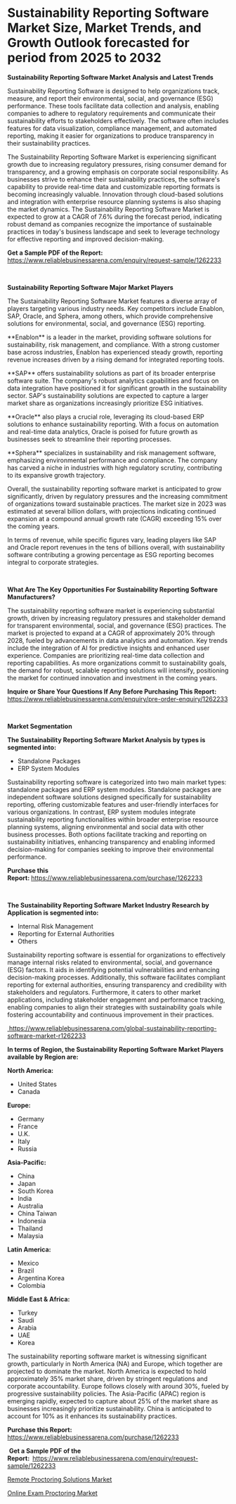 <p><h1>Sustainability Reporting Software Market Size, Market Trends, and Growth Outlook forecasted for period from 2025 to 2032</h1></p><p><strong>Sustainability Reporting Software Market Analysis and Latest Trends</strong></p>
<p><p>Sustainability Reporting Software is designed to help organizations track, measure, and report their environmental, social, and governance (ESG) performance. These tools facilitate data collection and analysis, enabling companies to adhere to regulatory requirements and communicate their sustainability efforts to stakeholders effectively. The software often includes features for data visualization, compliance management, and automated reporting, making it easier for organizations to produce transparency in their sustainability practices.</p><p>The Sustainability Reporting Software Market is experiencing significant growth due to increasing regulatory pressures, rising consumer demand for transparency, and a growing emphasis on corporate social responsibility. As businesses strive to enhance their sustainability practices, the software's capability to provide real-time data and customizable reporting formats is becoming increasingly valuable. Innovation through cloud-based solutions and integration with enterprise resource planning systems is also shaping the market dynamics. The Sustainability Reporting Software Market is expected to grow at a CAGR of 7.6% during the forecast period, indicating robust demand as companies recognize the importance of sustainable practices in today's business landscape and seek to leverage technology for effective reporting and improved decision-making.</p></p>
<p><strong>Get a Sample PDF of the Report:&nbsp;</strong> <a href="https://www.reliablebusinessarena.com/enquiry/request-sample/1262233?utm_campaign=1420&utm_medium=2&utm_source=Github&utm_content=ia&utm_term=09032025&utm_id=sustainability-reporting-software">https://www.reliablebusinessarena.com/enquiry/request-sample/1262233</a></p>
<p>&nbsp;</p>
<p><strong>Sustainability Reporting Software Major Market Players</strong></p>
<p><p>The Sustainability Reporting Software Market features a diverse array of players targeting various industry needs. Key competitors include Enablon, SAP, Oracle, and Sphera, among others, which provide comprehensive solutions for environmental, social, and governance (ESG) reporting.</p><p>**Enablon** is a leader in the market, providing software solutions for sustainability, risk management, and compliance. With a strong customer base across industries, Enablon has experienced steady growth, reporting revenue increases driven by a rising demand for integrated reporting tools.</p><p>**SAP** offers sustainability solutions as part of its broader enterprise software suite. The company's robust analytics capabilities and focus on data integration have positioned it for significant growth in the sustainability sector. SAP's sustainability solutions are expected to capture a larger market share as organizations increasingly prioritize ESG initiatives.</p><p>**Oracle** also plays a crucial role, leveraging its cloud-based ERP solutions to enhance sustainability reporting. With a focus on automation and real-time data analytics, Oracle is poised for future growth as businesses seek to streamline their reporting processes.</p><p>**Sphera** specializes in sustainability and risk management software, emphasizing environmental performance and compliance. The company has carved a niche in industries with high regulatory scrutiny, contributing to its expansive growth trajectory.</p><p>Overall, the sustainability reporting software market is anticipated to grow significantly, driven by regulatory pressures and the increasing commitment of organizations toward sustainable practices. The market size in 2023 was estimated at several billion dollars, with projections indicating continued expansion at a compound annual growth rate (CAGR) exceeding 15% over the coming years.</p><p>In terms of revenue, while specific figures vary, leading players like SAP and Oracle report revenues in the tens of billions overall, with sustainability software contributing a growing percentage as ESG reporting becomes integral to corporate strategies.</p></p>
<p>&nbsp;</p>
<p><strong>What Are The Key Opportunities For Sustainability Reporting Software Manufacturers?</strong></p>
<p><p>The sustainability reporting software market is experiencing substantial growth, driven by increasing regulatory pressures and stakeholder demand for transparent environmental, social, and governance (ESG) practices. The market is projected to expand at a CAGR of approximately 20% through 2028, fueled by advancements in data analytics and automation. Key trends include the integration of AI for predictive insights and enhanced user experience. Companies are prioritizing real-time data collection and reporting capabilities. As more organizations commit to sustainability goals, the demand for robust, scalable reporting solutions will intensify, positioning the market for continued innovation and investment in the coming years.</p></p>
<p><strong>Inquire or Share Your Questions If Any Before Purchasing This Report:</strong> <a href="https://www.reliablebusinessarena.com/enquiry/pre-order-enquiry/1262233?utm_campaign=1420&utm_medium=2&utm_source=Github&utm_content=ia&utm_term=09032025&utm_id=sustainability-reporting-software">https://www.reliablebusinessarena.com/enquiry/pre-order-enquiry/1262233</a></p>
<p>&nbsp;</p>
<p><strong>Market Segmentation</strong></p>
<p><strong>The Sustainability Reporting Software Market Analysis by types is segmented into:</strong></p>
<p><ul><li>Standalone Packages</li><li>ERP System Modules</li></ul></p>
<p><p>Sustainability reporting software is categorized into two main market types: standalone packages and ERP system modules. Standalone packages are independent software solutions designed specifically for sustainability reporting, offering customizable features and user-friendly interfaces for various organizations. In contrast, ERP system modules integrate sustainability reporting functionalities within broader enterprise resource planning systems, aligning environmental and social data with other business processes. Both options facilitate tracking and reporting on sustainability initiatives, enhancing transparency and enabling informed decision-making for companies seeking to improve their environmental performance.</p></p>
<p><strong>Purchase this Report:&nbsp;</strong><a href="https://www.reliablebusinessarena.com/purchase/1262233?utm_campaign=1420&utm_medium=2&utm_source=Github&utm_content=ia&utm_term=09032025&utm_id=sustainability-reporting-software">https://www.reliablebusinessarena.com/purchase/1262233</a></p>
<p>&nbsp;</p>
<p><strong>The Sustainability Reporting Software Market Industry Research by Application is segmented into:</strong></p>
<p><ul><li>Internal Risk Management</li><li>Reporting for External Authorities</li><li>Others</li></ul></p>
<p><p>Sustainability reporting software is essential for organizations to effectively manage internal risks related to environmental, social, and governance (ESG) factors. It aids in identifying potential vulnerabilities and enhancing decision-making processes. Additionally, this software facilitates compliant reporting for external authorities, ensuring transparency and credibility with stakeholders and regulators. Furthermore, it caters to other market applications, including stakeholder engagement and performance tracking, enabling companies to align their strategies with sustainability goals while fostering accountability and continuous improvement in their practices.</p></p>
<p><a href="https://www.reliablebusinessarena.com/global-sustainability-reporting-software-market-r1262233?utm_campaign=1420&utm_medium=2&utm_source=Github&utm_content=ia&utm_term=09032025&utm_id=sustainability-reporting-software">&nbsp;https://www.reliablebusinessarena.com/global-sustainability-reporting-software-market-r1262233</a></p>
<p><strong>In terms of Region, the Sustainability Reporting Software Market Players available by Region are:</strong></p>
<p>
    <p> <strong> North America: </strong>
        <ul>
            <li>United States</li>
            <li>Canada</li>
        </ul>
        </p> 
    <p> <strong> Europe: </strong>
        <ul>
            <li>Germany</li>
            <li>France</li>
            <li>U.K.</li>
            <li>Italy</li>
            <li>Russia</li>
        </ul>
        </p> 
    <p> <strong> Asia-Pacific: </strong>
        <ul>
            <li>China</li>
            <li>Japan</li>
            <li>South Korea</li>
            <li>India</li>
            <li>Australia</li>
            <li>China Taiwan</li>
            <li>Indonesia</li>
            <li>Thailand</li>
            <li>Malaysia</li>
        </ul>
        </p> 
    <p> <strong> Latin America: </strong>
        <ul>
            <li>Mexico</li>
            <li>Brazil</li>
            <li>Argentina Korea</li>
            <li>Colombia</li>
        </ul>
        </p> 
    <p> <strong> Middle East & Africa: </strong>
        <ul>
            <li>Turkey</li>
            <li>Saudi</li>
            <li>Arabia</li>
            <li>UAE</li>
            <li>Korea</li>
        </ul>
    </p>
    </p>
<p><p>The sustainability reporting software market is witnessing significant growth, particularly in North America (NA) and Europe, which together are projected to dominate the market. North America is expected to hold approximately 35% market share, driven by stringent regulations and corporate accountability. Europe follows closely with around 30%, fueled by progressive sustainability policies. The Asia-Pacific (APAC) region is emerging rapidly, expected to capture about 25% of the market share as businesses increasingly prioritize sustainability. China is anticipated to account for 10% as it enhances its sustainability practices.</p></p>
<p><strong>Purchase this Report: </strong><a href="https://www.reliablebusinessarena.com/purchase/1262233?utm_campaign=1420&utm_medium=2&utm_source=Github&utm_content=ia&utm_term=09032025&utm_id=sustainability-reporting-software">https://www.reliablebusinessarena.com/purchase/1262233</a></p>
<p>&nbsp;<strong>Get a Sample PDF of the Report:&nbsp;&nbsp;</strong><a href="https://www.reliablebusinessarena.com/enquiry/request-sample/1262233?utm_campaign=1420&utm_medium=2&utm_source=Github&utm_content=ia&utm_term=09032025&utm_id=sustainability-reporting-software">https://www.reliablebusinessarena.com/enquiry/request-sample/1262233</a></p>
<p><strong></strong></p>
<p><p><a href="https://github.com/castoriffic/Market-Research-Report-List-6/blob/main/remote-proctoring-solutions-market.md?utm_campaign=1420&utm_medium=2&utm_source=Github&utm_content=ia&utm_term=09032025&utm_id=sustainability-reporting-software">Remote Proctoring Solutions Market</a></p><p><a href="https://github.com/willjis/Market-Research-Report-List-1/blob/main/online-exam-proctoring-market.md?utm_campaign=1420&utm_medium=2&utm_source=Github&utm_content=ia&utm_term=09032025&utm_id=sustainability-reporting-software">Online Exam Proctoring Market</a></p></p>